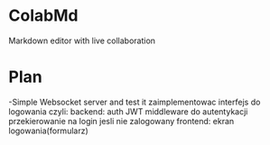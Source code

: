 # ColabMd
Markdown editor with live collaboration
 # Plan
 -Simple Websocket server and test it
 zaimplementowac interfejs do logowania czyli:
 backend:
 auth JWT 
 middleware do autentykacji
 przekierowanie na login jesli nie zalogowany
 frontend:
 ekran logowania(formularz)
